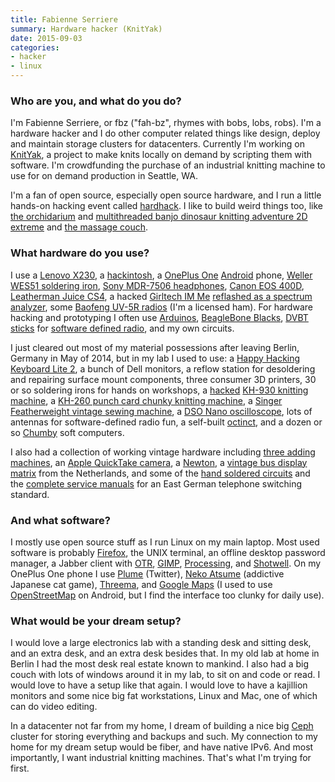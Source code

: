 ```yaml
---
title: Fabienne Serriere
summary: Hardware hacker (KnitYak)
date: 2015-09-03
categories:
- hacker
- linux
---
```


### Who are you, and what do you do?

I'm Fabienne Serriere, or fbz ("fah-bz", rhymes with bobs, lobs, robs). I'm a hardware hacker and I do other computer related things like design, deploy and maintain storage clusters for datacenters. Currently I'm working on [KnitYak](http://knityak.com/ "Fabienne's knitting project."), a project to make knits locally on demand by scripting them with software. I'm crowdfunding the purchase of an industrial knitting machine to use for on demand production in Seattle, WA.

I'm a fan of open source, especially open source hardware, and I run a little hands-on hacking event called [hardhack](http://www.hardhack.org/ "Fabienne's hardware hacking event."). I like to build weird things too, like [the orchidarium](http://fabienne.us/2013/10/23/the-orchidarium/ "Fabienne's orchard project.") and [multithreaded banjo dinosaur knitting adventure 2D extreme](http://www.mediamatic.net/168233/en/multi-threaded-banjo-dinosaur-knitting-adventure "Fabienne's knitted adventure game.") and [the massage couch](http://www.mediamatic.net/52720/en/mobile-massage-couch "Fabienne's massaging couch.").

### What hardware do you use?

I use a [Lenovo X230][thinkpad-x230], a [hackintosh](http://fabienne.us/2010/11/27/installing-dual-boot-os-x-and-ubuntu-on-a-dell-mini-10v/ "Fabienne's hackintosh."), a [OnePlus One][one.2] [Android][] phone, [Weller WES51 soldering iron][wes51], [Sony MDR-7506 headphones][mdr-7506], [Canon EOS 400D][digital-rebel-xti], [Leatherman Juice CS4][juice-cs4], a hacked [Girltech IM Me][im-me] [reflashed as a spectrum analyzer](http://ossmann.blogspot.com/2010/03/16-pocket-spectrum-analyzer.html "A guide for turning an IM Me into a spectrum analyzer."), some [Baofeng UV-5R radios][uv-5r] (I'm a licensed ham). For hardware hacking and prototyping I often use [Arduinos][arduino], [BeagleBone Blacks][black], [DVBT sticks][rtl2832u] for [software defined radio][osmosdr], and my own circuits.

I just cleared out most of my material possessions after leaving Berlin, Germany in May of 2014, but in my lab I used to use: a [Happy Hacking Keyboard Lite 2][happy-hacking-keyboard-lite-2], a bunch of Dell monitors, a reflow station for desoldering and repairing surface mount components, three consumer 3D printers, 30 or so soldering irons for hands on workshops, a [hacked](http://fbz.smugmug.com/keyword/knittingmachine/i-RkR6fVZ/A "A photo of Fabienne's hacked KH-930.") [KH-930 knitting machine][kh-930], a [KH-260 punch card chunky knitting machine][kh-260], a [Singer Featherweight vintage sewing machine][featherweight], a [DSO Nano oscilloscope][dso-nano], lots of antennas for software-defined radio fun, a self-built [octinct](http://fbz.smugmug.com/keyword/octinct/ "Photos of Fabienne's octinct."), and a dozen or so [Chumby][] soft computers.

I also had a collection of working vintage hardware including [three adding machines](http://fbz.smugmug.com/keyword/addingmachine/i-qB88Pj5/A "Photos of Fabienne's adding machines."), an [Apple QuickTake camera][quicktake-100], a [Newton][newton-messagepad-110], a [vintage bus display matrix](http://fbz.smugmug.com/keyword/hardware/i-tt9jt65/A "Photos of Fabienne's bus display matrix.") from the Netherlands, and some of the [hand soldered circuits](http://fbz.smugmug.com/keyword/telephoneswitchingstandard/i-h5ccGrT "Photos of Fabienne's telephone switching standard circuit boards.") and the [complete service manuals](http://fbz.smugmug.com/keyword/telephoneswitchingstandard/i-8mD6kfQ "Photos of Fabienne's telephone switching standard manuals.") for an East German telephone switching standard.

### And what software?

I mostly use open source stuff as I run Linux on my main laptop. Most used software is probably [Firefox][], the UNIX terminal, an offline desktop password manager, a Jabber client with [OTR][], [GIMP][], [Processing][], and [Shotwell][]. On my OnePlus One phone I use [Plume][plume-android] (Twitter), [Neko Atsume][neko-atsume-android] (addictive Japanese cat game), [Threema][threema-android], and [Google Maps][google-maps-android] (I used to use [OpenStreetMap][] on Android, but I find the interface too clunky for daily use).

### What would be your dream setup?

I would love a large electronics lab with a standing desk and sitting desk, and an extra desk, and an extra desk besides that. In my old lab at home in Berlin I had the most desk real estate known to mankind. I also had a big couch with lots of windows around it in my lab, to sit on and code or read. I would love to have a setup like that again. I would love to have a kajillion monitors and some nice big fat workstations, Linux and Mac, one of which can do video editing.

In a datacenter not far from my home, I dream of building a nice big [Ceph][] cluster for storing everything and backups and such. My connection to my home for my dream setup would be fiber, and have native IPv6. And most importantly, I want industrial knitting machines. That's what I'm trying for first.

[android]: https://developers.google.com/android/?csw=1 "A mobile phone platform."
[arduino]: https://www.arduino.cc/ "Open-source prototyping hardware."
[black]: http://beagleboard.org/black "Open-source prototyping hardware."
[ceph]: https://ceph.com/ "A distributed object storage and file system."
[chumby]: http://www.chumby.com/ "A little device that runs Flash applications."
[digital-rebel-xti]: https://en.wikipedia.org/wiki/Canon_EOS_400D "A 10 megapixel DSLR."
[dso-nano]: https://www.seeedstudio.com/depot/dso-nano-pocket-size-digital-storage-oscilloscope-p-512.html "A pocket-sized oscilloscope."
[featherweight]: http://www.planetpatchwork.com/fweight.htm "A sewing machine."
[firefox]: https://www.mozilla.org/en-US/firefox/new/ "A cross-platform open-source web browser."
[gimp]: https://www.gimp.org/ "An open-source image editor."
[google-maps-android]: https://play.google.com/store/apps/details?id=com.google.android.apps.maps "An app for the map service."
[happy-hacking-keyboard-lite-2]: http://pfuca-store.stores.yahoo.net/haphackeylit1.html "A small keyboard."
[im-me]: https://www.amazon.com/Mattel-N7119-IM-Me/dp/B00188XVMM "An instant messager device for children."
[juice-cs4]: https://www.leatherman.com/juice-cs4-364.html "A multi-tool."
[kh-260]: http://www.k2g2.org/wiki:brother_kh-260 "A punch card knitting machine."
[kh-930]: http://www.k2g2.org/wiki:brother_kh-930 "A knitting machine."
[mdr-7506]: https://www.amazon.com/Sony-MDR7506-Professional-Diaphragm-Headphone/dp/B000AJIF4E "Studio-quality headphones."
[neko-atsume-android]: https://play.google.com/store/apps/details?id=jp.co.hit_point.nekoatsume "A cat collecting game."
[newton-messagepad-110]: https://en.wikipedia.org/wiki/MessagePad "A handheld computer."
[one.2]: https://oneplus.net/one/ "A 5.5 inch Android-based smartphone."
[openstreetmap]: https://www.openstreetmap.org/ "A crowdsourced map."
[osmosdr]: http://sdr.osmocom.org/trac/ "An open source software radio project."
[otr]: https://otr.cypherpunks.ca "A messaging encryption library and plugin."
[plume-android]: https://play.google.com/store/apps/details?id=com.levelup.touiteur "A Twitter client for Android."
[processing]: https://processing.org/ "A programming language/environment."
[quicktake-100]: https://en.wikipedia.org/wiki/Apple_QuickTake "A 0.3 megapixel digital camera."
[rtl2832u]: http://www.realtek.com.tw/products/productsView.aspx?Langid=1&PFid=35&Level=4&Conn=3&ProdID=257 "A demodulator."
[shotwell]: https://wiki.gnome.org/Apps/Shotwell/ "A photo manager for GNOME."
[thinkpad-x230]: https://www.amazon.com/Thinkpad-Lenovo-Ultraportable-Notebook-x230/dp/B008A115NC "A 12.5 inch PC laptop."
[threema-android]: https://play.google.com/store/apps/details?id=ch.threema.app "A secure messaging app."
[uv-5r]: https://www.amazon.com/BaoFeng-Dual-Band-Two-Way-Radio-Black/dp/B007H4VT7A "A dual-band radio."
[wes51]: https://www.amazon.com/Weller-WES51-Analog-Soldering-Station/dp/B000BRC2XU "A soldering station."
